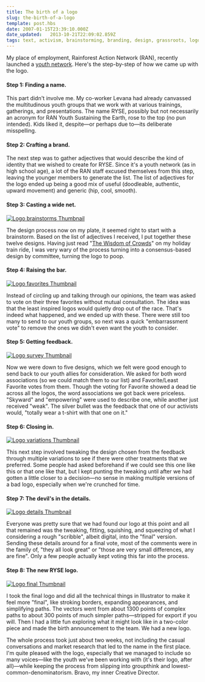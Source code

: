 ```yaml
---
title: The birth of a logo
slug: the-birth-of-a-logo
template: post.hbs
date: 2007-01-15T23:39:10.000Z
date_updated:   2013-10-21T22:09:02.859Z
tags: text, activism, brainstorming, branding, design, grassroots, logo, process
---
```


My place of employment, Rainforest Action Network (RAN), recently launched a <a href="http://ran.org/ryse" title="RAN.org: RYSE">youth network</a>. Here's the step-by-step of how we came up with the logo.<!--more-->

<h4>Step 1: Finding a name.</h4>

This part didn't involve me. My co-worker Levana had already canvassed the multitudinous youth groups that we work with at various trainings, gatherings, and presentations. The name RYSE, possibly but not necessarily an acronym for RAN Youth Sustaining the Earth, rose to the top (no pun intended). Kids liked it, despite&mdash;or perhaps due to&mdash;its deliberate misspelling.

<h4>Step 2: Crafting a brand.</h4>

The next step was to gather adjectives that would describe the kind of identity that we wished to create for RYSE. Since it's a youth network (as in high school age), a lot of the RAN staff excused themselves from this step, leaving the younger members to generate the list. The list of adjectives for the logo ended up being a good mix of useful (doodleable, authentic, upward movement) and generic (hip, cool, smooth).

<h4>Step 3: Casting a wide net.</h4>

<a href="http://www.sunshocked.com/stanifesto/wp-content/uploads/2007/01/ryselogos-brainstorm.jpg" title="Logo brainstorm Fullsize"><img class="right" src="/wp-content/uploads/2007/01/ryselogos-brainstorm.thumbnail.jpg" alt="Logo brainstorms Thumbnail"/></a>

The design process now on my plate, it seemed right to start with a brainstorm. Based on the list of adjectives I received, I put together these twelve designs. Having just read "<a href="http://www.randomhouse.com/features/wisdomofcrowds/" title="Wisdom of Crowds Official Site">The Wisdom of Crowds</a>" on my holiday train ride, I was very wary of the process turning into a consensus-based design by committee, turning the logo to poop.

<h4>Step 4: Raising the bar.</h4>

<a href="http://www.sunshocked.com/stanifesto/wp-content/uploads/2007/01/ryselogos-favorites.jpg" title="Logo favorites Fullsize"><img class="right" src="/wp-content/uploads/2007/01/ryselogos-favorites.thumbnail.jpg" alt="Logo favorites Thumbnail"/></a>

Instead of circling up and talking through our opinions, the team was asked to vote on their three favorites without mutual consultation. The idea was that the least inspired logos would quietly drop out of the race. That's indeed what happened, and we ended up with these. There were still too many to send to our youth groups, so next was a quick "embarrassment vote" to remove the ones we didn't even want the youth to consider.

<h4>Step 5: Getting feedback.</h4>

<a href="http://www.sunshocked.com/stanifesto/wp-content/uploads/2007/01/ryselogos-survey.jpg" title="Logo survey Fullsize"><img class="right" src="/wp-content/uploads/2007/01/ryselogos-survey.thumbnail.jpg" alt="Logo survey Thumbnail"/></a>

Now we were down to five designs, which we felt were good enough to send back to our youth allies for consideration. We asked for both word associations (so we could match them to our list) and Favorite/Least Favorite votes from them. Though the voting for Favorite showed a dead tie across all the logos, the word associations we got back were priceless. "Skyward" and "empowering" were used to describe one, while another just received "weak". The silver bullet was the feedback that one of our activists would, "totally wear a t-shirt with that one on it."

<h4>Step 6: Closing in.</h4>

<a href="http://www.sunshocked.com/stanifesto/wp-content/uploads/2007/01/ryselogos-variations.jpg" title="Logo variations Fullsize"><img class="right" src="/wp-content/uploads/2007/01/ryselogos-variations.thumbnail.jpg" alt="Logo variations Thumbnail"/></a>

This next step involved tweaking the design chosen from the feedback through multiple variations to see if there were other treatments that we preferred. Some people had asked beforehand if we could see this one like this or that one like that, but I kept punting the tweaking until after we had gotten a little closer to a decision&mdash;no sense in making multiple versions of a bad logo, especially when we're crunched for time.

<h4>Step 7: The devil's in the details.</h4>

<a href="http://www.sunshocked.com/stanifesto/wp-content/uploads/2007/01/ryselogos-details.jpg" title="Logo details Fullsize"><img class="right" src="/wp-content/uploads/2007/01/ryselogos-details.thumbnail.jpg" alt="Logo details Thumbnail"/></a>

Everyone was pretty sure that we had found our logo at this point and all that remained was the tweaking, fitting, squishing, and squeezing of what I considering a rough "scribble", albeit digital, into the "final" version. Sending these details around for a final vote, most of the comments were in the family of, "they all look great" or "those are very small differences, any are fine". Only a few people actually kept voting this far into the process.

<h4>Step 8: The new RYSE logo.</h4>

<a href="http://www.sunshocked.com/stanifesto/wp-content/uploads/2007/01/ryselogo-final.jpg" title="Logo final Fullsize"><img class="right" src="/wp-content/uploads/2007/01/ryselogo-final.thumbnail.jpg" alt="Logo final Thumbnail"/></a>

I took the final logo and did all the technical things in Illustrator to make it feel more "final", like stroking borders, expanding appearances, and simplifying paths. The vectors went from about 1300 points of complex paths to about 300 points of much simpler paths&mdash;stripped for export if you will. Then I had a little fun exploring what it might look like in a two-color piece and made the birth announcement to the team. We had a new logo.

The whole process took just about two weeks, not including the casual conversations and market research that led to the name in the first place. I'm quite pleased with the logo, especially that we managed to include so many voices&mdash;like the youth we've been working with (it's their logo, after all)&mdash;while keeping the process from slipping into groupthink and lowest-common-denominatorism. Bravo, my inner Creative Director.
